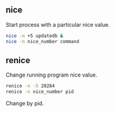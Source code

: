 ## nice
Start process with a particular nice value.
```bash
nice -n +5 updatedb &
nice -n nice_number command
```
## renice
Change running program nice value.
```bash
renice -n -5 20284
renice -n nice_number pid
```
Change by pid.